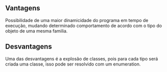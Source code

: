 ## Vantagens
Possibilidade de uma maior dinamicidade do programa em tempo de execução, mudando determinado comportamento de acordo com o tipo do objeto de uma mesma familia.

## Desvantagens
Uma das desvantagens é a explosão de classes, pois para cada tipo será criada uma classe, isso pode ser resolvido com um enumeration.
